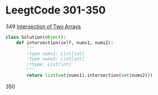 # LeegtCode 301-350

349 [Intersection of Two Arrays](https://leetcode.com/problems/intersection-of-two-arrays/description/)
```Python
class Solution(object):
    def intersection(self, nums1, nums2):
        """
        :type nums1: List[int]
        :type nums2: List[int]
        :rtype: List[int]
        """
        return list(set(nums1).intersection(set(nums2)))
```

350 []()

